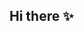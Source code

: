 ## Hi there ✨<!--KejuLiu/KejuLiu** is a  _special_ ✨ repository because its `README.md` (this file) appears on your GitHub profile.-->


